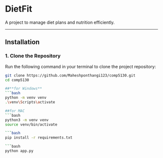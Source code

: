 # **DietFit**  
A project to manage diet plans and nutrition efficiently.

---

## **Installation**

### **1. Clone the Repository**
Run the following command in your terminal to clone the project repository:

```bash
git clone https://github.com/Maheshponthangi123/comp5130.git
cd comp5130

##**for Windows**
```bash
python -m venv venv
.\venv\Scripts\activate

##for MAC
```bash
python3 -m venv venv
source venv/bin/activate

```bash
pip install -r requirements.txt

```bash
python app.py
